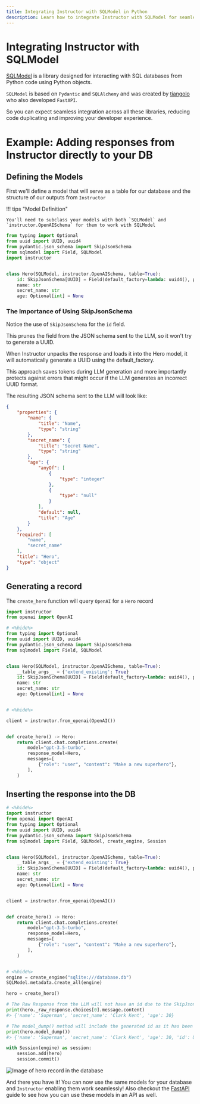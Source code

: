 ```yaml
---
title: Integrating Instructor with SQLModel in Python
description: Learn how to integrate Instructor with SQLModel for seamless database interactions and API development in Python.
---
```


# Integrating Instructor with SQLModel

[SQLModel](https://sqlmodel.tiangolo.com/) is a library designed for interacting with SQL databases from Python code using Python objects.

`SQLModel` is based on `Pydantic` and `SQLAlchemy` and was created by [tiangolo](https://twitter.com/tiangolo) who also developed `FastAPI`.

So you can expect seamless integration across all these libraries, reducing code duplicating and improving your developer experience.

# Example: Adding responses from Instructor directly to your DB

## Defining the Models

First we'll define a model that will serve as a table for our database and the structure of our outputs from `Instructor`

!!! tips "Model Definition"

    You'll need to subclass your models with both `SQLModel` and `instructor.OpenAISchema` for them to work with SQLModel

```python
from typing import Optional
from uuid import UUID, uuid4
from pydantic.json_schema import SkipJsonSchema
from sqlmodel import Field, SQLModel
import instructor


class Hero(SQLModel, instructor.OpenAISchema, table=True):
    id: SkipJsonSchema[UUID] = Field(default_factory=lambda: uuid4(), primary_key=True)
    name: str
    secret_name: str
    age: Optional[int] = None
```

### The Importance of Using SkipJsonSchema

Notice the use of `SkipJsonSchema` for the `id` field.

This prunes the field from the JSON schema sent to the LLM, so it won't try to generate a UUID.

When Instructor unpacks the response and loads it into the Hero model, it will automatically generate a UUID using the default_factory.

This approach saves tokens during LLM generation and more importantly protects against errors that might occur if the LLM generates an incorrect UUID format.

The resulting JSON schema sent to the LLM will look like:

```json
{
    "properties": {
        "name": {
            "title": "Name",
            "type": "string"
        },
        "secret_name": {
            "title": "Secret Name",
            "type": "string"
        },
        "age": {
            "anyOf": [
                {
                    "type": "integer"
                },
                {
                    "type": "null"
                }
            ],
            "default": null,
            "title": "Age"
        }
    },
    "required": [
        "name",
        "secret_name"
    ],
    "title": "Hero",
    "type": "object"
}
```


## Generating a record

The `create_hero` function will query `OpenAI` for a `Hero` record

```python
import instructor
from openai import OpenAI

# <%hide%>
from typing import Optional
from uuid import UUID, uuid4
from pydantic.json_schema import SkipJsonSchema
from sqlmodel import Field, SQLModel


class Hero(SQLModel, instructor.OpenAISchema, table=True):
    __table_args__ = {'extend_existing': True}
    id: SkipJsonSchema[UUID] = Field(default_factory=lambda: uuid4(), primary_key=True)
    name: str
    secret_name: str
    age: Optional[int] = None


# <%hide%>

client = instructor.from_openai(OpenAI())


def create_hero() -> Hero:
    return client.chat.completions.create(
        model="gpt-3.5-turbo",
        response_model=Hero,
        messages=[
            {"role": "user", "content": "Make a new superhero"},
        ],
    )
```

## Inserting the response into the DB

```python
# <%hide%>
import instructor
from openai import OpenAI
from typing import Optional
from uuid import UUID, uuid4
from pydantic.json_schema import SkipJsonSchema
from sqlmodel import Field, SQLModel, create_engine, Session


class Hero(SQLModel, instructor.OpenAISchema, table=True):
    __table_args__ = {'extend_existing': True}
    id: SkipJsonSchema[UUID] = Field(default_factory=lambda: uuid4(), primary_key=True)
    name: str
    secret_name: str
    age: Optional[int] = None


client = instructor.from_openai(OpenAI())


def create_hero() -> Hero:
    return client.chat.completions.create(
        model="gpt-3.5-turbo",
        response_model=Hero,
        messages=[
            {"role": "user", "content": "Make a new superhero"},
        ],
    )


# <%hide%>
engine = create_engine("sqlite:///database.db")
SQLModel.metadata.create_all(engine)

hero = create_hero()

# The Raw Response from the LLM will not have an id due to the SkipJsonSchema
print(hero._raw_response.choices[0].message.content)
#> {'name': 'Superman', 'secret_name': 'Clark Kent', 'age': 30}

# The model_dump() method will include the generated id as it has been loaded as a Hero object
print(hero.model_dump())
#> {'name': 'Superman', 'secret_name': 'Clark Kent', 'age': 30, 'id': UUID('1234-5678-...')}

with Session(engine) as session:
    session.add(hero)
    session.commit()
```

![Image of hero record in the database](db.png)

And there you have it! You can now use the same models for your database and `Instructor` enabling them work seamlessly! Also checkout the [FastAPI](../concepts/fastapi.md) guide to see how you can use these models in an API as well.
